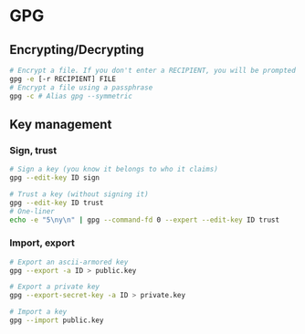 # GPG

## Encrypting/Decrypting

```bash
# Encrypt a file. If you don't enter a RECIPIENT, you will be prompted to enter one or more.
gpg -e [-r RECIPIENT] FILE
# Encrypt a file using a passphrase
gpg -c # Alias gpg --symmetric
```

## Key management

### Sign, trust
```bash
# Sign a key (you know it belongs to who it claims)
gpg --edit-key ID sign

# Trust a key (without signing it)
gpg --edit-key ID trust
# One-liner
echo -e "5\ny\n" | gpg --command-fd 0 --expert --edit-key ID trust
```

### Import, export
```bash
# Export an ascii-armored key
gpg --export -a ID > public.key

# Export a private key
gpg --export-secret-key -a ID > private.key

# Import a key
gpg --import public.key
```
